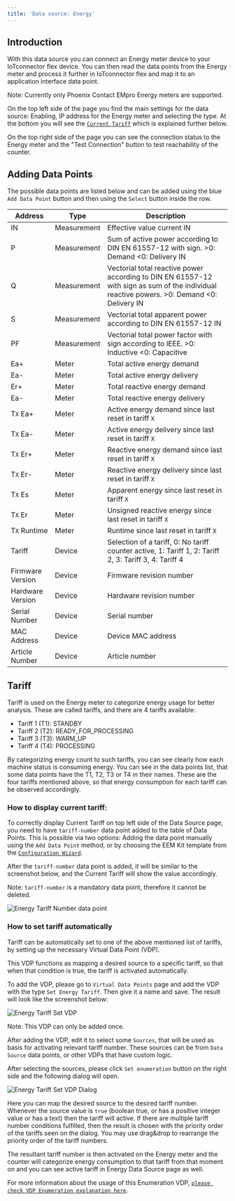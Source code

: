 ```yaml
---
title: 'Data source: Energy'
---
```


## Introduction

With this data source you can connect an Energy meter device to your IoTconnector flex device. You can then read the data points from the Energy meter and process it further in IoTconnector flex and map it to an application interface data point.

Note: Currently only Phoenix Contact EMpro Energy meters are supported.

On the top left side of the page you find the main settings for the data source: Enabling, IP address for the Energy meter and selecting the type. At the bottom you will see the [`Current Tariff`](Energy.md#tariff) which is explained further below.

On the top right side of the page you can see the connection status to the Energy meter and the "Test Connection" button to test reachability of the counter.

## Adding Data Points

The possible data points are listed below and can be added using the blue `Add Data Point` button and then using the `Select` button inside the row.

| Address          | Type        | Description                                                                                                                                |
| ---------------- | ----------- | ------------------------------------------------------------------------------------------------------------------------------------------ |
| IN               | Measurement | Effective value current IN                                                                                                                 |
| P                | Measurement | Sum of active power according to DIN EN 61557-12 with sign. >0: Demand <0: Delivery IN                                                     |
| Q                | Measurement | Vectorial total reactive power according to DIN EN 61557-12 with sign as sum of the individual reactive powers. >0: Demand <0: Delivery IN |
| S                | Measurement | Vectorial total apparent power according to DIN EN 61557-12 IN                                                                             |
| PF               | Measurement | Vectorial total power factor with sign according to IEEE. >0: Inductive <0: Capacitive                                                     |
| Ea+              | Meter       | Total active energy demand                                                                                                                 |
| Ea-              | Meter       | Total active energy delivery                                                                                                               |
| Er+              | Meter       | Total reactive energy demand                                                                                                               |
| Ea-              | Meter       | Total reactive energy delivery                                                                                                             |
| T`X` Ea+         | Meter       | Active energy demand since last reset in tariff `X`                                                                                        |
| T`X` Ea-         | Meter       | Active energy delivery since last reset in tariff `X`                                                                                      |
| T`X` Er+         | Meter       | Reactive energy demand since last reset in tariff `X`                                                                                      |
| T`X` Er-         | Meter       | Reactive energy delivery since last reset in tariff `X`                                                                                    |
| T`X` Es          | Meter       | Apparent energy since last reset in tariff `X`                                                                                             |
| T`X` Er          | Meter       | Unsigned reactive energy since last reset in tariff `X`                                                                                    |
| T`X` Runtime     | Meter       | Runtime since last reset in tariff `X`                                                                                                     |
| Tariff           | Device      | Selection of a tariff, 0: No tariff counter active, 1: Tariff 1, 2: Tariff 2, 3: Tariff 3, 4: Tariff 4                                     |
| Firmware Version | Device      | Firmware revision number                                                                                                                   |
| Hardware Version | Device      | Hardware revision number                                                                                                                   |
| Serial Number    | Device      | Serial number                                                                                                                              |
| MAC Address      | Device      | Device MAC address                                                                                                                         |
| Article Number   | Device      | Article number                                                                                                                             |

## Tariff

Tariff is used on the Energy meter to categorize energy usage for better analysis. These are called tariffs, and there are 4 tariffs available:

- Tariff 1 (T1): STANDBY
- Tariff 2 (T2): READY_FOR_PROCESSING
- Tariff 3 (T3): WARM_UP
- Tariff 4 (T4): PROCESSING

By categorizing energy count to such tariffs, you can see clearly how each machine status is consuming energy. You can see in the data points list, that some data points have the T1, T2, T3 or T4 in their names. These are the four tariffs mentioned above, so that energy consumption for each tariff can be observed accordingly.

### How to display current tariff:

To correctly display Current Tariff on top left side of the Data Source page, you need to have `tariff-number` data point added to the table of Data Points. This is possible via two options: Adding the data point manually using the `Add Data Point` method, or by choosing the EEM Kit template from the [`Configuration Wizard`](GettingStarted.md#configuration-wizard).

After the `tariff-number` data point is added, it will be similar to the screenshot below, and the Current Tariff will show the value accordingly.

Note: `tariff-number` is a mandatory data point, therefore it cannot be deleted.

![Energy Tariff Number data point](/img/datasource/EnergyTariffNumberDatapoint.png)

### How to set tariff automatically

Tariff can be automatically set to one of the above mentioned list of tariffs, by setting up the necessary Virtual Data Point (VDP).

This VDP functions as mapping a desired source to a specific tariff, so that when that condition is true, the tariff is activated automatically.

To add the VDP, please go to `Virtual Data Points` page and add the VDP with the type `Set Energy Tariff`. Then give it a name and save. The result will look like the screenshot below:

![Energy Tariff Set VDP](/img/datasource/EnergyTariffVdp.png)

Note: This VDP can only be added once.

After adding the VDP, edit it to select some `Sources`, that will be used as basis for activating relevant tariff number. These sources can be from `Data Source` data points, or other VDPs that have custom logic.

After selecting the sources, please click `Set enumeration` button on the right side and the following dialog will open.

![Energy Tariff Set VDP Dialog](/img/datasource/EnergyTariffVdpDialog.png)

Here you can map the desired source to the desired tariff number. Whenever the source value is `true` (boolean true, or has a positive integer value or has a text) then the tariff will active. If there are multiple tariff number conditions fulfilled, then the result is chosen with the priority order of the tariffs seen on the dialog. You may use drag&drop to rearrange the priority order of the tariff numbers.

The resultant tariff number is then activated on the Energy meter and the counter will categorize energy consumption to that tariff from that moment on and you can see active tariff in Energy Data Source page as well.

For more information about the usage of this Enumeration VDP, [`please check VDP Enumeration explanation here`](VirtualDataPoints.md#enumeration).
